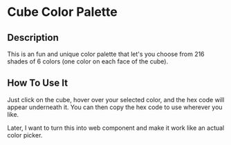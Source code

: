 # Cube Color Palette

## Description

This is an fun and unique color palette that let's you choose from 216 shades of 6 colors (one color on each face of the cube).

## How To Use It

Just click on the cube, hover over your selected color, and the hex code will appear underneath it. You can then copy the hex code to use wherever you like.

Later, I want to turn this into web component and make it work like an actual color picker.